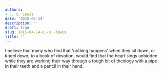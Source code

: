 ```yaml
---
authors:
- C. S. Lewis
date: '2015-04-14'
description: ''
draft: true
slug: 2015-04-14-c.-s.-lewis
title: ''
---
```

I believe that many who find that 'nothing happens' when they sit down, or kneel down, to a book of devotion, would find that the heart sings unbidden while they are working their way through a tough bit of theology with a pipe in their teeth and a pencil in their hand.



